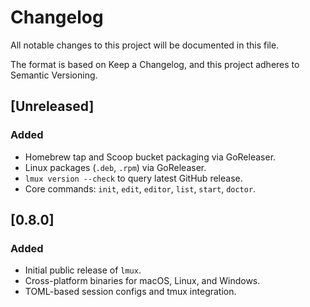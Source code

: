 # Changelog

All notable changes to this project will be documented in this file.

The format is based on Keep a Changelog, and this project adheres to Semantic Versioning.

## [Unreleased]

### Added

- Homebrew tap and Scoop bucket packaging via GoReleaser.
- Linux packages (`.deb`, `.rpm`) via GoReleaser.
- `lmux version --check` to query latest GitHub release.
- Core commands: `init`, `edit`, `editor`, `list`, `start`, `doctor`.

## [0.8.0]

### Added

- Initial public release of `lmux`.
- Cross-platform binaries for macOS, Linux, and Windows.
- TOML-based session configs and tmux integration.
